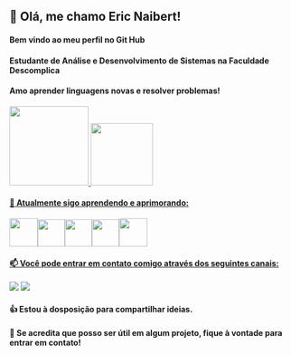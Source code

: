 ## 👋 Olá, me chamo Eric Naibert!
#### Bem vindo ao meu perfil no Git Hub
#### Estudante de Análise e Desenvolvimento de Sistemas na Faculdade Descomplica
#### Amo aprender linguagens novas e resolver problemas!
<div>
<a href="https://github.com/EricNaibert">
<img height="140em" src="https://github-readme-stats.vercel.app/api?username=EricNaibert&show_icons=true&theme=merko&include_all_commits=true&count_private=true"/> <img height="110em" src="https://github-readme-stats.vercel.app/api/top-langs/?username=EricNaibert&layout=compact&langs_count=7&theme=merko"/>
</div>

#### 🌱 Atualmente sigo aprendendo e aprimorando:

<img src="https://cdn.jsdelivr.net/gh/devicons/devicon/icons/java/java-original-wordmark.svg" width="50" height="50" /><img src="https://cdn.jsdelivr.net/gh/devicons/devicon/icons/html5/html5-original.svg" width="48" height="48" /><img src="https://cdn.jsdelivr.net/gh/devicons/devicon/icons/css3/css3-original.svg" width="48" height="48" /><img src="https://cdn.jsdelivr.net/gh/devicons/devicon/icons/javascript/javascript-original.svg" width="48" height="48" /><img src="https://cdn.jsdelivr.net/gh/devicons/devicon/icons/postgresql/postgresql-original.svg" width="50" height="50" />
              
#### 📫 Você pode entrar em contato comigo através dos seguintes canais:
<div>
<a href = "mailto:naibert.eric@gmail.com"><img src="https://img.shields.io/badge/Gmail-D14836?style=for-the-badge&logo=gmail&logoColor=white" target="_blank"></a>
<a href="https://www.linkedin.com/in/eric-naibert/" target="_blank"><img src="https://img.shields.io/badge/-LinkedIn-%230077B5?style=for-the-badge&logo=linkedin&logoColor=white" target="_blank"></a  
</div>

#### :thumbsup: Estou à dosposição para compartilhar ideias. 
#### :speech_balloon: Se acredita que posso ser útil em algum projeto, fique à vontade para entrar em contato!

